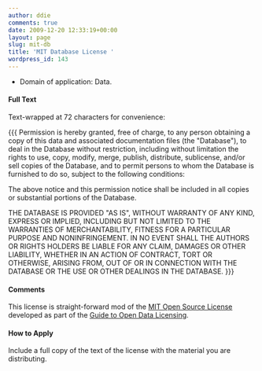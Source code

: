 ```yaml
---
author: ddie
comments: true
date: 2009-12-20 12:33:19+00:00
layout: page
slug: mit-db
title: 'MIT Database License '
wordpress_id: 143
---
```


 * Domain of application: Data.

#### Full Text 

Text-wrapped at 72 characters for convenience:

{{{
Permission is hereby granted, free of charge, to any person obtaining a
copy of this data and associated documentation files (the "Database"),
to deal in the Database without restriction, including without
limitation the rights to use, copy, modify, merge, publish, distribute,
sublicense, and/or sell copies of the Database, and to permit persons to
whom the Database is furnished to do so, subject to the following
conditions:

The above notice and this permission notice shall be included in all
copies or substantial portions of the Database.

THE DATABASE IS PROVIDED "AS IS", WITHOUT WARRANTY OF ANY KIND, EXPRESS
OR IMPLIED, INCLUDING BUT NOT LIMITED TO THE WARRANTIES OF
MERCHANTABILITY, FITNESS FOR A PARTICULAR PURPOSE AND NONINFRINGEMENT.
IN NO EVENT SHALL THE AUTHORS OR RIGHTS HOLDERS BE LIABLE FOR ANY CLAIM,
DAMAGES OR OTHER LIABILITY, WHETHER IN AN ACTION OF CONTRACT, TORT OR
OTHERWISE, ARISING FROM, OUT OF OR IN CONNECTION WITH THE DATABASE OR
THE USE OR OTHER DEALINGS IN THE DATABASE.
}}}

#### Comments 

This license is straight-forward mod of the [MIT Open Source License](http://www.opensource.org/licenses/mit-license.php) developed as part of the [Guide to Open Data Licensing](http://www.okfn.org/wiki/OpenDataLicensing).

#### How to Apply 

Include a full copy of the text of the license with the material you are distributing.


